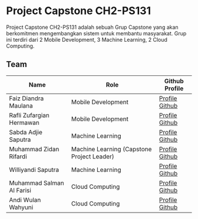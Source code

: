 # Project Capstone CH2-PS131

Project Capstone CH2-PS131 adalah sebuah Grup Capstone yang akan berkomitmen mengembangkan sistem untuk membantu masyarakat. Grup ini terdiri dari 2 Mobile Development, 3 Machine Learning, 2 Cloud Computing.

## Team

| Name | Role | Github Profile |
|--------------|-----------|--------------|
| Faiz Diandra Maulana | Mobile Development | [Profile Github](https://github.com/BosToken) |
| Rafli Zufargian Hermawan | Mobile Development | [Profile Github]() |
| Sabda Adjie Saputra | Machine Learning | [Profile Github]() |
| Muhammad Zidan Rifardi | Machine Learning (Capstone Project Leader) | [Profile Github](https://github.com/TheMelonnn) |
| Williyandi Saputra | Machine Learning | [Profile Github]() |
| Muhammad Salman Al Farisi | Cloud Computing | [Profile Github](https://github.com/alfarise) |
|  Andi Wulan Wahyuni | Cloud Computing | [Profile Github]() |

